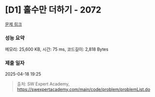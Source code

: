 # [D1] 홀수만 더하기 - 2072 

[문제 링크](https://swexpertacademy.com/main/code/problem/problemDetail.do?contestProbId=AV5QSEhaA5sDFAUq) 

### 성능 요약

메모리: 25,600 KB, 시간: 75 ms, 코드길이: 2,818 Bytes

### 제출 일자

2025-04-18 19:25



> 출처: SW Expert Academy, https://swexpertacademy.com/main/code/problem/problemList.do